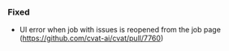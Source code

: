 ### Fixed

- UI error when job with issues is reopened from the job page
  (<https://github.com/cvat-ai/cvat/pull/7760>)
